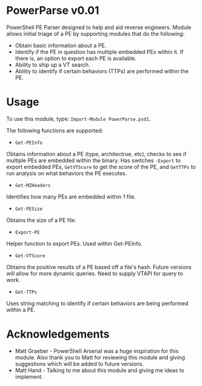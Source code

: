 # PowerParse v0.01
PowerShell PE Parser designed to help and aid reverse engineers. Module allows initial triage of a PE by supporting modules that do the following: 
* Obtain basic information about a PE. 
* Identify if the PE in question has multiple embedded PEs within it. If there is, an option to export each PE is available. 
* Ability to ship up a VT search. 
* Ability to identify if certain behaviors (TTPs) are performed within the PE.

# Usage

To use this module, type: `Import-Module PowerParse.psd1`. 

The following functions are supported: 

* `Get-PEInfo`
    
Obtains information about a PE (type, architectrue, etc), checks to see if multiple PEs are embedded within the binary. Has switches `-Export` to export embedded PEs, `GetVTScore` to get the score of the PE, and `GetTTPs` to run analysis on what behaviors the PE executes.

* `Get-MZHeaders`

Identifies how many PEs are embedded within 1 file. 

* `Get-PESize`

Obtains the size of a PE file. 

* `Export-PE`

Helper function to export PEs. Used within Get-PEInfo. 

* `Get-VTScore`
  
Obtains the positive results of a PE based off a file's hash. Future versions will allow for more dynamic queries. Need to supply VTAPI for query to work. 

* `Get-TTPs`
  
Uses string matching to identify if certain behaviors are being performed within a PE. 


# Acknowledgements
* Matt Graeber - PowerShell Arsenal was a huge inspiration for this module. Also thank you to Matt for reviewing this module and giving suggestions which will be added to future versions. 
* Matt Hand - Talking to me about this module and giving me ideas to implement. 
